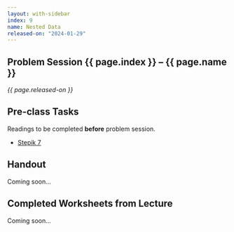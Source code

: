 ```yaml
---
layout: with-sidebar
index: 9
name: Nested Data
released-on: "2024-01-29"
---
```


## Problem Session {{ page.index }} – {{ page.name }}

_{{ page.released-on }}_

## Pre-class Tasks

Readings to be completed **before** problem session.
- [Stepik 7](https://stepik.org/lesson/584041/step/10?unit=578810)

## Handout

Coming soon...

## Completed Worksheets from Lecture

Coming soon...
